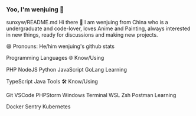 ### Yoo, I'm wenjuing 👋
 sunxyw/README.md
Hi there 👋
I am wenjuing from China who is a undergraduate and code-lover, loves Anime and Painting, always interested in new things, ready for discussions and making new projects.

😄 Pronouns: He/him
wenjuing's github stats

Programming Languages 🌐
Know/Using

PHP	NodeJS	Python	JavaScript	GoLang
Learning

TypeScript	Java
Tools 🛠️
Know/Using

Git	VSCode	PHPStorm	Windows Terminal	WSL	Zsh	Postman
Learning

Docker	Sentry	Kubernetes
